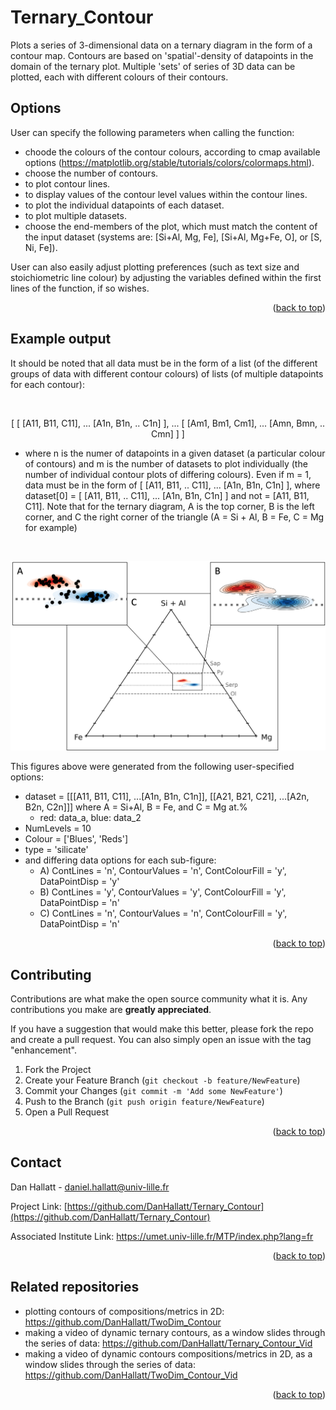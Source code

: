 # Ternary_Contour
Plots a series of 3-dimensional data on a ternary diagram in the form of a contour map. Contours are based on 'spatial'-density of datapoints in the domain of the ternary plot. Multiple 'sets' of series of 3D data can be plotted, each with different colours of their contours.

<!-- Options -->
## Options
 User can specify the following parameters when calling the function:
 - choode the colours of the contour colours, according to cmap available options (https://matplotlib.org/stable/tutorials/colors/colormaps.html).
 - choose the number of contours.
 - to plot contour lines.
 - to display values of the contour level values within the contour lines.
 - to plot the individual datapoints of each dataset.
 - to plot multiple datasets.
 - choose the end-members of the plot, which must match the content of the input dataset (systems are: [Si+Al, Mg, Fe], [Si+Al, Mg+Fe, O], or [S, Ni, Fe]).

User can also easily adjust plotting preferences (such as text size and stoichiometric line colour) by adjusting the variables defined within the first lines of the function, if so wishes.

<p align="right">(<a href="#top">back to top</a>)</p>

<!-- Example output -->
## Example output

It should be noted that all data must be in the form of a list (of the different groups of data with different contour colours) of lists (of multiple datapoints for each contour):

<br />
<div align="center">
 
 [ [ [A11, B11, C11], ... [A1n, B1n, .. C1n] ], ... [ [Am1, Bm1, Cm1], ... [Amn, Bmn, .. Cmn] ] ]
 
 </div>

- where n is the numer of datapoints in a given dataset (a particular colour of contours) and m is the number of datasets to plot individually (the number of individual contour plots of differing colours). Even if m = 1, data must be in the form of [ [A11, B11, .. C11], ... [A1n, B1n, C1n] ], where dataset[0] = [ [A11, B11, .. C11], ... [A1n, B1n, C1n] ] and not = [A11, B11, C11]. Note that for the ternary diagram, A is the top corner, B is the left corner, and C the right corner of the triangle (A = Si + Al, B = Fe, C = Mg for example)


<br />
<div align="center">

[![Product Name Screen Shot][product-screenshot]](https://example.com)
 
 </div>

This figures above were generated from the following user-specified options:
 - dataset = [[[A11, B11, C11], ...[A1n, B1n, C1n]], [[A21, B21, C21], ...[A2n, B2n, C2n]]] where A = Si+Al, B = Fe, and C = Mg at.%
     - red: data_a, blue: data_2
 - NumLevels = 10
 - Colour = ['Blues', 'Reds']
 - type = 'silicate'
 - and differing data options for each sub-figure:
     - A) ContLines = 'n',  ContourValues = 'n',  ContColourFill = 'y',  DataPointDisp = 'y'
     - B) ContLines = 'y',  ContourValues = 'y',  ContColourFill = 'y',  DataPointDisp = 'n'
     - C) ContLines = 'n',  ContourValues = 'n',  ContColourFill = 'y',  DataPointDisp = 'n'

 
<p align="right">(<a href="#top">back to top</a>)</p>

<!-- CONTRIBUTING -->
## Contributing

Contributions are what make the open source community what it is. Any contributions you make are **greatly appreciated**.

If you have a suggestion that would make this better, please fork the repo and create a pull request. You can also simply open an issue with the tag "enhancement".

1. Fork the Project
2. Create your Feature Branch (`git checkout -b feature/NewFeature`)
3. Commit your Changes (`git commit -m 'Add some NewFeature'`)
4. Push to the Branch (`git push origin feature/NewFeature`)
5. Open a Pull Request

<p align="right">(<a href="#top">back to top</a>)</p>

<!-- CONTACT -->
## Contact

Dan Hallatt - daniel.hallatt@univ-lille.fr

Project Link: [https://github.com/DanHallatt/Ternary_Contour](https://github.com/DanHallatt/Ternary_Contour)

Associated Institute Link: https://umet.univ-lille.fr/MTP/index.php?lang=fr

<p align="right">(<a href="#top">back to top</a>)</p>

<!-- Related repositories -->
## Related repositories
- plotting contours of compositions/metrics in 2D: https://github.com/DanHallatt/TwoDim_Contour
- making a video of dynamic ternary contours, as a window slides through the series of data: https://github.com/DanHallatt/Ternary_Contour_Vid
- making a video of dynamic contours compositions/metrics in 2D, as a window slides through the series of data: https://github.com/DanHallatt/TwoDim_Contour_Vid

<p align="right">(<a href="#top">back to top</a>)</p>


[product-screenshot]: Images/ExampleTernaryPlots.png
